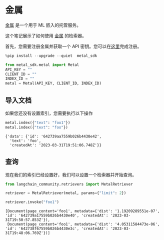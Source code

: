 # 金属

[金属](https://github.com/getmetal/metal-python) 是一个用于 ML 嵌入的托管服务。

这个笔记展示了如何使用 [金属](https://docs.getmetal.io/introduction) 的检索器。

首先，您需要注册金属并获取一个 API 密钥。您可以在[这里](https://docs.getmetal.io/misc-create-app)完成注册。

```python
%pip install --upgrade --quiet  metal_sdk
```

```python
from metal_sdk.metal import Metal
API_KEY = ""
CLIENT_ID = ""
INDEX_ID = ""
metal = Metal(API_KEY, CLIENT_ID, INDEX_ID)
```

## 导入文档

如果您还没有设置索引，您需要执行以下操作

```python
metal.index({"text": "foo1"})
metal.index({"text": "foo"})
```

```output
{'data': {'id': '642739aa7559b026b4430e42',
  'text': 'foo',
  'createdAt': '2023-03-31T19:51:06.748Z'}}
```

## 查询

现在我们的索引已经设置好，我们可以设置一个检索器并开始查询。

```python
from langchain_community.retrievers import MetalRetriever
```

```python
retriever = MetalRetriever(metal, params={"limit": 2})
```

```python
retriever.invoke("foo1")
```

```output
[Document(page_content='foo1', metadata={'dist': '1.19209289551e-07', 'id': '642739a17559b026b4430e40', 'createdAt': '2023-03-31T19:50:57.853Z'}),
 Document(page_content='foo1', metadata={'dist': '4.05311584473e-06', 'id': '642738f67559b026b4430e3c', 'createdAt': '2023-03-31T19:48:06.769Z'})]
```